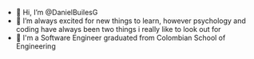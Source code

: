 - 👋 Hi, I’m @DanielBuilesG
- 👀 I’m always excited for new things to learn, however psychology and coding have always been two things i really like to look out for
- 🌱 I'm a Software Engineer graduated from Colombian School of Engineering

<!---
DanielBuilesG/DanielBuilesG is a ✨ special ✨ repository because its `README.md` (this file) appears on your GitHub profile.
You can click the Preview link to take a look at your changes.
--->
